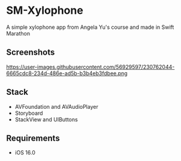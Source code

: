 # SM-Xylophone
A simple xylophone app from Angela Yu's course and made in Swift Marathon

## Screenshots
https://user-images.githubusercontent.com/56929597/230762044-6665cdc8-234d-486e-ad5b-b3b4eb3fdbee.png

## Stack
- AVFoundation and AVAudioPlayer
- Storyboard
- StackView and UIButtons

## Requirements
- iOS 16.0
